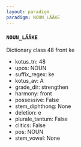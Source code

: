 ```yaml
---
layout: paradigm
paradigm: NOUN_LÄÄKE
---
```

### ` NOUN_LÄÄKE `

Dictionary class 48 front ke
* kotus_tn: 48
* upos: NOUN
* suffix_regex: ke
* kotus_av: A
* grade_dir: strengthen
* harmony: front
* possessive: False
* stem_diphthong: None
* deletion: e
* plurale_tantum: False
* clitics: False
* pos: NOUN
* stem_vowel: None
